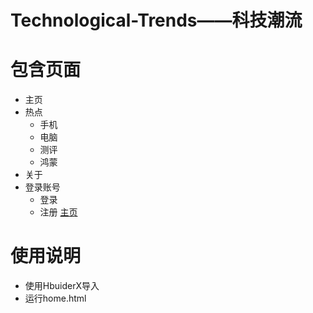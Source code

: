 # Technological-Trends——科技潮流
# 包含页面
- 主页
- 热点
    - 手机
    - 电脑
    - 测评
    - 鸿蒙
- 关于
- 登录账号
    - 登录
    - 注册 
[主页](https://gitee.com/hua-liY/technological-trends/blob/master/%E5%B1%95%E7%A4%BA/001.png)
# 使用说明
- 使用HbuiderX导入
- 运行home.html